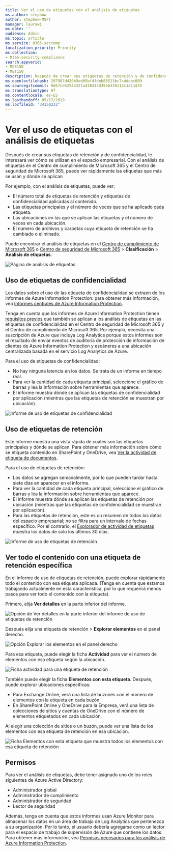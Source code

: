 ```yaml
---
title: Ver el uso de etiquetas con el análisis de etiquetas
ms.author: stephow
author: stephow-MSFT
manager: laurawi
ms.date: ''
audience: Admin
ms.topic: article
ms.service: O365-seccomp
localization_priority: Priority
ms.collection:
- M365-security-compliance
search.appverid:
- MOE150
- MET150
description: Después de crear sus etiquetas de retención y de confidencialidad, le interesará ver cómo se utilizan en el espacio empresarial. Con el análisis de etiquetas en el Centro de cumplimiento de Microsoft 365 y el Centro de seguridad de Microsoft 365, puede ver rápidamente las etiquetas que más se usan y dónde se aplican
ms.openlocfilehash: 297987d420b5ed05bf4fdeb86513bc7c4ddec609
ms.sourcegitcommit: 9d67cb52544321a430343d39eb336112c1a11d35
ms.translationtype: HT
ms.contentlocale: es-ES
ms.lasthandoff: 05/17/2019
ms.locfileid: "34150232"
---
```

# <a name="view-label-usage-with-label-analytics"></a>Ver el uso de etiquetas con el análisis de etiquetas

Después de crear sus etiquetas de retención y de confidencialidad, le interesará ver cómo se utilizan en el espacio empresarial. Con el análisis de etiquetas en el Centro de cumplimiento de Microsoft 365 y el Centro de seguridad de Microsoft 365, puede ver rápidamente las etiquetas que más se usan y dónde se aplican

Por ejemplo, con el análisis de etiquetas, puede ver:

- El número total de etiquetas de retención y etiquetas de confidencialidad aplicadas al contenido.
- Las etiquetas principales y el número de veces que se ha aplicado cada etiqueta.
- Las ubicaciones en las que se aplican las etiquetas y el número de veces en cada ubicación.
- El número de archivos y carpetas cuya etiqueta de retención se ha cambiado o eliminado.

Puede encontrar el análisis de etiquetas en el [Centro de cumplimiento de Microsoft 365](https://compliance.microsoft.com/labelanalytics) o [Centro de seguridad de Microsoft 365](https://security.microsoft.com/labelanalytics) > **Clasificación**  >  **Análisis de etiquetas**.

![Página de análisis de etiquetas](media/label-analytics-page.png)

## <a name="sensitivity-label-usage"></a>Uso de etiquetas de confidencialidad

Los datos sobre el uso de las etiqueta de confidencialidad se extraen de los informes de Azure Information Protection: para obtener más información, vea [Informes centrales de Azure Information Protection](https://docs.microsoft.com/es-ES/azure/information-protection/reports-aip).

Tenga en cuenta que los informes de Azure Information Protection tienen [requisitos previos](https://docs.microsoft.com/es-ES/azure/information-protection/reports-aip#prerequisites-for-azure-information-protection-analytics) que también se aplican a los análisis de etiquetas en las etiquetas de confidencialidad en el Centro de seguridad de Microsoft 365 y el Centro de cumplimiento de Microsoft 365. Por ejemplo, necesita una suscripción de Azure que incluya Log Analytics porque estos informes son el resultado de enviar eventos de auditoría de protección de información de clientes de Azure Information Protection y escáneres a una ubicación centralizada basada en el servicio Log Analytics de Azure.

Para el uso de etiquetas de confidencialidad:

- No hay ninguna latencia en los datos. Se trata de un informe en tiempo real.
- Para ver la cantidad de cada etiqueta principal, seleccione el gráfico de barras y lea la información sobre herramientas que aparece.
- El informe muestra dónde se aplican las etiquetas de confidencialidad por aplicación (mientras que las etiquetas de retención se muestran por ubicación).

![Informe de uso de etiquetas de confidencialidad](media/sensitivity-label-usage-report.png)

## <a name="retention-label-usage"></a>Uso de etiquetas de retención

Este informe muestra una vista rápida de cuáles son las etiquetas principales y dónde se aplican. Para obtener más información sobre cómo se etiqueta contenido en SharePoint y OneDrive, vea [Ver la actividad de etiqueta de documentos](view-label-activity-for-documents.md).

Para el uso de etiquetas de retención:

- Los datos se agregan semanalmente, por lo que pueden tardar hasta siete días en aparecer en el informe.
- Para ver la cantidad de cada etiqueta principal, seleccione el gráfico de barras y lea la información sobre herramientas que aparece.
- El informe muestra dónde se aplican las etiquetas de retención por ubicación (mientras que las etiquetas de confidencialidad se muestran por aplicación).
- Para las etiquetas de retención, este es un resumen de todos los datos del espacio empresarial; no se filtra para un intervalo de fechas específico. Por el contrario, el [Explorador de actividad de etiquetas](view-label-activity-for-documents.md) muestra los datos de solo los últimos 30 días.

![Informe de uso de etiquetas de retención](media/retention-label-usage-report.png)

## <a name="view-all-content-with-a-specific-retention-label"></a>Ver todo el contenido con una etiqueta de retención específica

En el informe de uso de etiquetas de retención, puede explorar rápidamente todo el contenido con esa etiqueta aplicada. (Tenga en cuenta que estamos trabajando actualmente en esta característica, por lo que requerirá menos pasos para ver todo el contenido con la etiqueta).

Primero, elija **Ver detalles** en la parte inferior del informe.

![Opción de Ver detalles en la parte inferior del informe de uso de etiquetas de retención](media/retention-label-usage-view-details.png)

Después elija una etiqueta de retención > **Explorar elementos** en el panel derecho.

![Opción Explorar los elementos en el panel derecho](media/retention-label-usage-explore-items.png)

Para esa etiqueta, puede elegir la ficha **Actividad** para ver el número de elementos con esa etiqueta según la ubicación.

![Ficha actividad para una etiqueta de retención](media/retention-label-usage-activity-tab.png)

También puede elegir la ficha **Elementos con esta etiqueta**. Después, puede explorar ubicaciones específicas:

- Para Exchange Online, verá una lista de buzones con el número de elementos con la etiqueta en cada buzón.
- En SharePoint Online y OneDrive para la Empresa, verá una lista de colecciones de sitios y cuentas de OneDrive con el número de elementos etiquetados en cada ubicación.

Al elegir una colección de sitios o un buzón, puede ver una lista de los elementos con esa etiqueta de retención en esa ubicación.

![Ficha Elementos con esta etiqueta que muestra todos los elementos con esa etiqueta de retención](media/retention-label-usage-content-explorer.png)

## <a name="permissions"></a>Permisos

Para ver el análisis de etiquetas, debe tener asignado uno de los roles siguientes de Azure Active Directory:

- Administrador global
- Administrador de cumplimiento
- Administrador de seguridad
- Lector de seguridad

Además, tenga en cuenta que estos informes usan Azure Monitor para almacenar los datos en un área de trabajo de Log Analytics que pertenezca a su organización. Por lo tanto, el usuario debería agregarse como un lector para el espacio de trabajo de supervisión de Azure que contiene los datos. Para obtener más información, vea [Permisos necesarios para los análisis de Azure Information Protection](https://docs.microsoft.com/es-ES/azure/information-protection/reports-aip#permissions-required-for-azure-information-protection-analytics).

